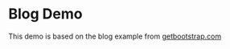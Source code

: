 # Blog Demo

This demo is based on the blog example from [getbootstrap.com](https://v4-alpha.getbootstrap.com/examples/)
